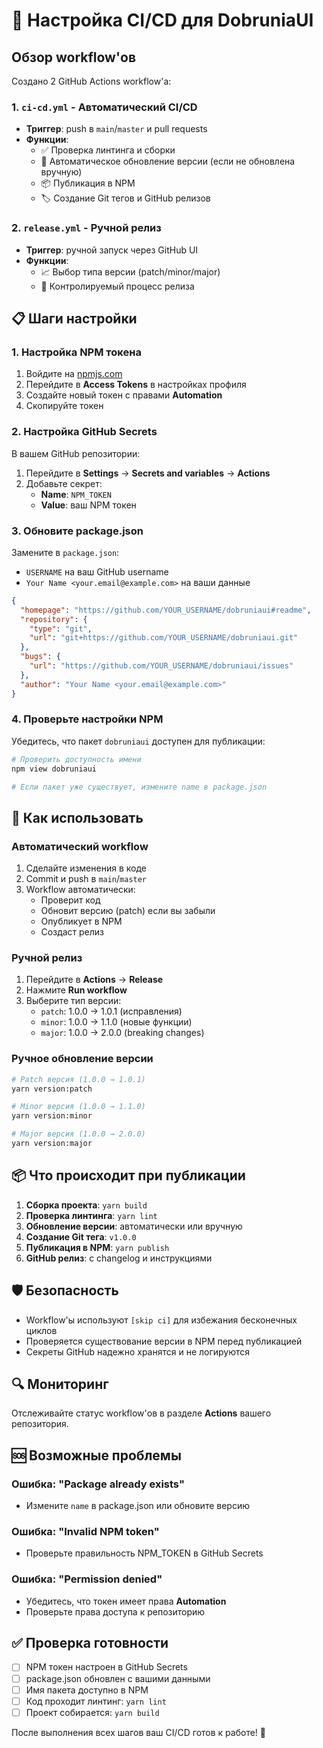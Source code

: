 # 🚀 Настройка CI/CD для DobruniaUI

## Обзор workflow'ов

Создано 2 GitHub Actions workflow'а:

### 1. `ci-cd.yml` - Автоматический CI/CD

- **Триггер**: push в `main`/`master` и pull requests
- **Функции**:
  - ✅ Проверка линтинга и сборки
  - 🔄 Автоматическое обновление версии (если не обновлена вручную)
  - 📦 Публикация в NPM
  - 🏷️ Создание Git тегов и GitHub релизов

### 2. `release.yml` - Ручной релиз

- **Триггер**: ручной запуск через GitHub UI
- **Функции**:
  - 📈 Выбор типа версии (patch/minor/major)
  - 🔧 Контролируемый процесс релиза

## 📋 Шаги настройки

### 1. Настройка NPM токена

1. Войдите на [npmjs.com](https://www.npmjs.com)
2. Перейдите в **Access Tokens** в настройках профиля
3. Создайте новый токен с правами **Automation**
4. Скопируйте токен

### 2. Настройка GitHub Secrets

В вашем GitHub репозитории:

1. Перейдите в **Settings** → **Secrets and variables** → **Actions**
2. Добавьте секрет:
   - **Name**: `NPM_TOKEN`
   - **Value**: ваш NPM токен

### 3. Обновите package.json

Замените в `package.json`:

- `USERNAME` на ваш GitHub username
- `Your Name <your.email@example.com>` на ваши данные

```json
{
  "homepage": "https://github.com/YOUR_USERNAME/dobruniaui#readme",
  "repository": {
    "type": "git",
    "url": "git+https://github.com/YOUR_USERNAME/dobruniaui.git"
  },
  "bugs": {
    "url": "https://github.com/YOUR_USERNAME/dobruniaui/issues"
  },
  "author": "Your Name <your.email@example.com>"
}
```

### 4. Проверьте настройки NPM

Убедитесь, что пакет `dobruniaui` доступен для публикации:

```bash
# Проверить доступность имени
npm view dobruniaui

# Если пакет уже существует, измените name в package.json
```

## 🔧 Как использовать

### Автоматический workflow

1. Сделайте изменения в коде
2. Commit и push в `main`/`master`
3. Workflow автоматически:
   - Проверит код
   - Обновит версию (patch) если вы забыли
   - Опубликует в NPM
   - Создаст релиз

### Ручной релиз

1. Перейдите в **Actions** → **Release**
2. Нажмите **Run workflow**
3. Выберите тип версии:
   - `patch`: 1.0.0 → 1.0.1 (исправления)
   - `minor`: 1.0.0 → 1.1.0 (новые функции)
   - `major`: 1.0.0 → 2.0.0 (breaking changes)

### Ручное обновление версии

```bash
# Patch версия (1.0.0 → 1.0.1)
yarn version:patch

# Minor версия (1.0.0 → 1.1.0)
yarn version:minor

# Major версия (1.0.0 → 2.0.0)
yarn version:major
```

## 📦 Что происходит при публикации

1. **Сборка проекта**: `yarn build`
2. **Проверка линтинга**: `yarn lint`
3. **Обновление версии**: автоматически или вручную
4. **Создание Git тега**: `v1.0.0`
5. **Публикация в NPM**: `yarn publish`
6. **GitHub релиз**: с changelog и инструкциями

## 🛡️ Безопасность

- Workflow'ы используют `[skip ci]` для избежания бесконечных циклов
- Проверяется существование версии в NPM перед публикацией
- Секреты GitHub надежно хранятся и не логируются

## 🔍 Мониторинг

Отслеживайте статус workflow'ов в разделе **Actions** вашего репозитория.

## 🆘 Возможные проблемы

### Ошибка: "Package already exists"

- Измените `name` в package.json или обновите версию

### Ошибка: "Invalid NPM token"

- Проверьте правильность NPM_TOKEN в GitHub Secrets

### Ошибка: "Permission denied"

- Убедитесь, что токен имеет права **Automation**
- Проверьте права доступа к репозиторию

## ✅ Проверка готовности

- [ ] NPM токен настроен в GitHub Secrets
- [ ] package.json обновлен с вашими данными
- [ ] Имя пакета доступно в NPM
- [ ] Код проходит линтинг: `yarn lint`
- [ ] Проект собирается: `yarn build`

После выполнения всех шагов ваш CI/CD готов к работе! 🎉
